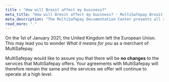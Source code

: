 ```yaml
---
title : "How will Brexit affect my business?"
meta_title: "How will Brexit affect my business? - MultiSafepay Brexit - MultiSafepay Docs"
meta_description: "The MultiSafepay Documentation Center presents all relevant information about our Plugins and API. You can also find support pages for payment methods, tools and general questions as well as the contact details of our Support and Integration Teams."
read_more: "."
---
```


On the 1st of January 2021, the United Kingdom left the European Union. This may lead you to wonder _What it means for you_ as a merchant of MultiSafepay.

MultiSafepay would like to assure you that there will be __no changes__ to the services that MultiSafepay offers. Your agreements with MultiSafepay will therefore remain the same and the services we offer will continue to operate at a high level.
